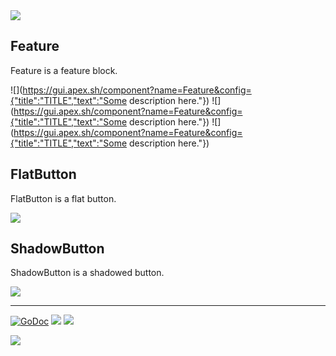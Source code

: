 <img src="http://tjholowaychuk.com:6000/svg/title/TITLE/SUBTITLE">

## Feature

Feature is a feature block.

![](https://gui.apex.sh/component?name=Feature&config={"title":"TITLE","text":"Some description here."})
![](https://gui.apex.sh/component?name=Feature&config={"title":"TITLE","text":"Some description here."})
![](https://gui.apex.sh/component?name=Feature&config={"title":"TITLE","text":"Some description here."})

## FlatButton

FlatButton is a flat button.

![](https://gui.apex.sh/component?name=FlatButton&config={"text":"SUBSCRIBE","color":"7956EF"})

## ShadowButton

ShadowButton is a shadowed button.

![](https://gui.apex.sh/component?name=ShadowButton&config={"text":"SUBSCRIBE","color":"7956EF"})

---

[![GoDoc](https://godoc.org/github.com/apex/gui?status.svg)](https://godoc.org/github.com/apex/gui)
![](https://img.shields.io/badge/license-MIT-blue.svg)
![](https://img.shields.io/badge/status-stable-green.svg)

<a href="https://apex.sh"><img src="http://tjholowaychuk.com:6000/svg/sponsor"></a>

